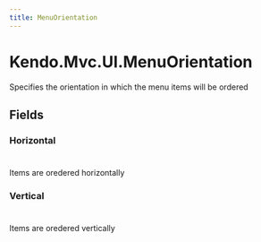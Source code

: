 ```yaml
---
title: MenuOrientation
---
```


# Kendo.Mvc.UI.MenuOrientation
Specifies the orientation in which the menu items will be ordered


## Fields


### Horizontal
#
Items are oredered horizontally

### Vertical
#
Items are oredered vertically




